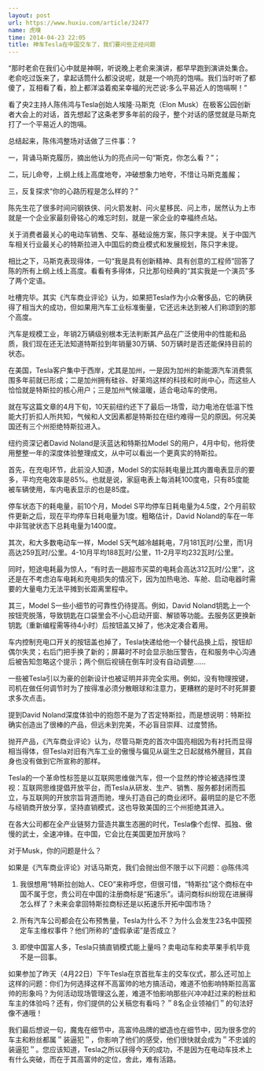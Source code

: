 ```yaml
---
layout: post
url: https://www.huxiu.com/article/32477
name: 虎嗅
time: 2014-04-23 22:05
title: 神车Tesla在中国交车了，我们要问些正经问题
---
```

“那时老俞在我们心中就是神啊，听说晚上老俞来演讲，都早早跑到演讲处集合。老俞吃过饭来了，拿起话筒什么都没说呢，就是一个响亮的饱嗝。我们当时听了都傻了，互相看了看，脸上都洋溢着痴呆幸福的光芒说∶多么平易近人的饱嗝啊！”

看了央2主持人陈伟鸿与Tesla创始人埃隆·马斯克（Elon Musk）在极客公园创新者大会上的对话，首先想起了这条老罗多年前的段子，整个对话的感觉就是马斯克打了一个平易近人的饱嗝。

总结起来，陈伟鸿整场对话做了三件事：?

一，背诵马斯克履历，摘出他认为的亮点问一句“斯克，你怎么看？”；

二，玩儿命夸，上纲上线上高度地夸，冲破想象力地夸，不惜让马斯克羞赧；

三，反复探求“你的心路历程是怎么样的？”

陈先生花了很多时间问钢铁侠、问火箭发射、问火星移民、问上市，居然认为上市就是一个企业家最刻骨铭心的难忘时刻，就是一家企业的幸福终点站。

关于消费者最关心的电动车销售、交车、基础设施方案，陈只字未提。关于中国汽车相关行业最关心的特斯拉进入中国后的商业模式和发展规划，陈只字未提。

相比之下，马斯克表现得体，一句“我是具有创新精神、具有创意的工程师”回答了陈的所有上纲上线上高度。看看有多得体，只比那句经典的“其实我是一个演员”多了两个定语。

吐槽完毕。其实《汽车商业评论》认为，如果把Tesla作为小众奢侈品，它的确获得了相当大的成功，但如果用汽车工业标准衡量，它还远未达到被人们称颂到的那个高度。

汽车是规模工业，年销2万辆级别根本无法判断其产品在广泛使用中的性能和品质，我们现在还无法知道特斯拉到年销量30万辆、50万辆时是否还能保持目前的状态。

在美国，Tesla客户集中于西岸，尤其是加州，一是因为加州的新能源汽车消费氛围多年前就已形成；二是加州拥有硅谷、好莱坞这样的科技和时尚中心，而这些人恰恰就是特斯拉的核心用户；三是加州气候温暖，适合电动车的使用。

就在写这篇文章的4月下旬，10天前纽约还下了最后一场雪，动力电池在低温下性能大打折扣人所共知，气候和人文因素都是特斯拉在纽约难得一见的原因。何况美国还有三个州拒绝特斯拉进入。

纽约资深记者David Noland是沃蓝达和特斯拉Model S的用户，4月中旬，他将使用整整一年的深度体验整理成文，从中可以看出一个更真实的特斯拉。

首先，在充电环节，此前没人知道，Model S的实际耗电量比其内置电表显示的要多，平均充电效率是85%。也就是说，家庭电表上每消耗100度电，只有85度能被车辆使用，车内电表显示的也是85度。

停车状态下的耗电量，前10个月，Model S平均停车日耗电量为4.5度，2个月前软件更新之后，现在平均停车日耗电量为1度。粗略估计，David Noland的车在一年中非驾驶状态下总耗电量为1400度。

其次，和大多数电动车一样，Model S天气越冷越耗电，7月181瓦时/公里，而1月高达259瓦时/公里。4-10月平均188瓦时/公里，11-2月平均232瓦时/公里。

同时，短途电耗最为惊人，“有时去一趟超市买菜的电耗会高达312瓦时/公里”，这还是在不考虑泊车电耗和充电损失的情况下，因为加热电池、车舱、启动电器时需要的大量电力无法平摊到长距离里程中。

其三，Model S一些小细节的可靠性仍待提高。例如，David Noland钥匙上一个按钮壳脱落，导致钥匙在口袋里会不小心启动开窗、解锁等功能。去服务区更换新钥匙（重新编程需等待4小时）后按钮盖又掉了，他决定凑合着用。

车内控制充电口开关的按钮盖也掉了，Tesla快递给他一个替代品换上后，按钮却偶尔失灵；右后门把手换了新的；屏幕时不时会显示胎压警告，在和服务中心沟通后被告知忽略这个提示；两个侧后视镜在倒车时没有自动调整……

一些被Tesla引以为豪的创新设计也被证明并非完全实用。例如，没有物理按键，司机在做任何调节时为了按得准必须分散眼球和注意力，更糟糕的是时不时死屏要求多次点击。

提到David Noland深度体验中的抱怨不是为了否定特斯拉，而是想说明：特斯拉确实创造出了很棒的产品，但远未到完美，不必盲目崇拜、过度赞扬。

抛开产品，《汽车商业评论》认为，尽管马斯克的首次中国亮相因为有衬托而显得相当得体，但Tesla对旧有汽车工业的傲慢与偏见从诞生之日起就格外醒目，其自身也没有做到它所宣称的那样。

Tesla的一个革命性标签是以互联网思维做汽车，但一个显然的悖论被选择性漠视：互联网思维提倡开放平台，而Tesla从研发、生产、销售、服务都封闭而孤立，与互联网的开放宗旨背道而驰，埋头打造自己的商业闭环。最明显的是它不愿与经销商开放分享，坚持直销模式，这也导致美国的三个州拒绝其进入。

在各大公司都在全产业链努力营造共赢生态圈的时代，Tesla像个彪悍、孤独、傲慢的武士，全速冲锋。在中国，它会比在美国更加开放吗？

对于Musk，你的问题是什么？

如果是《汽车商业评论》对话马斯克，我们会抛出但不限于以下问题：@陈伟鸿

1. 我很想用“特斯拉创始人、CEO”来称呼您，但很可惜，“特斯拉”这个商标在中国不属于您，贵公司在中国的注册商标是“拓速乐”。请问商标纠纷现在进展得怎么样了？未来会拿回特斯拉商标还是以拓速乐开拓中国市场？

2. 所有汽车公司都会在公布预售量，Tesla为什么不？为什么会发生23名中国预定车主维权事件？他们所称的“虚假承诺”是否成立？

4. 即使中国富人多，Tesla只搞直销模式能上量吗？卖电动车和卖苹果手机毕竟不是一回事。

如果参加了昨天（4月22日）下午Tesla在京首批车主的交车仪式，那么还可加上这样的问题：你们为何选择这样不高富帅的地方搞活动，难道不怕影响特斯拉高富帅的形象吗？为何活动现场管理这么差，难道不怕影响那些兴冲冲赶过来的粉丝和车主的体验吗？还有，你们提供的公关稿您有看吗？＂8名企业领袖们＂的句法好像不通哦！

我们最后想说一句，魔鬼在细节中，高富帅品牌的塑造也在细节中，因为很多您的车主和粉丝都属＂装逼犯＂，你影响了他们的感受，他们很快就会成为＂不忠诚的装逼犯＂。您应该知道，Tesla之所以获得今天的成功，不是因为在电动车技术上有什么突破，而在于其高富帅的定位，舍此，难有活路。

